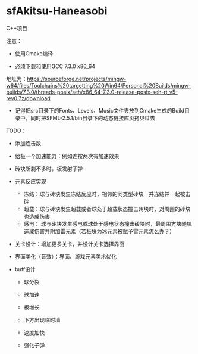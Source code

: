 # sfAkitsu-Haneasobi #

C++项目

注意：
- 使用Cmake编译

- 必须下载和使用GCC 7.3.0 x86_64

地址为：https://sourceforge.net/projects/mingw-w64/files/Toolchains%20targetting%20Win64/Personal%20Builds/mingw-builds/7.3.0/threads-posix/seh/x86_64-7.3.0-release-posix-seh-rt_v5-rev0.7z/download

- 记得把src目录下的Fonts、Levels、Music文件夹放到Cmake生成的Build目录中，同时把SFML-2.5.1/bin目录下的动态链接库页拷贝过去

TODO：

- 添加连击数

- 给板一个加速能力：例如连按两次有加速效果

- 砖块所剩不多时，板发射子弹

- 元素反应实现
    - 冻结：球与砖块发生冻结反应时，相邻的同类型砖块一并冻结并一起被击碎
    - 超载：球与砖块发生超载或者球处于超载状态撞击砖块时，对周围的砖块也造成伤害
    - 感电： 球与砖块发生感电或球处于感电状态撞击砖块时，最周围方块随机造成伤害并附加雷元素（若板块为冰元素被赋予雷元素怎么办？）

- 关卡设计：增加更多关卡，并设计关卡选择界面

- 界面美化（音效）：界面、游戏元素美术优化

- buff设计
    - 球分裂

    - 球加速

    - 板增长

    - 下方出现临时墙

    - 速度加快

    - 强化子弹